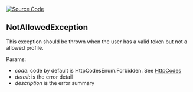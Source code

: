 [![Source Code](https://img.shields.io/badge/Source%20Code-black?logo=TypeScript&style=for-the-badge)](src/main/core/exeption/not-allowed.exception.ts)

## NotAllowedException

This exception should be thrown when the user has a valid token but not a allowed profile.

Params:

 - *code*: code by default is HttpCodesEnum.Forbidden. See [HttpCodes](../shared/enum/http-code-enum.md)
 - *detail*: is the error detail
 - *description* is the error summary